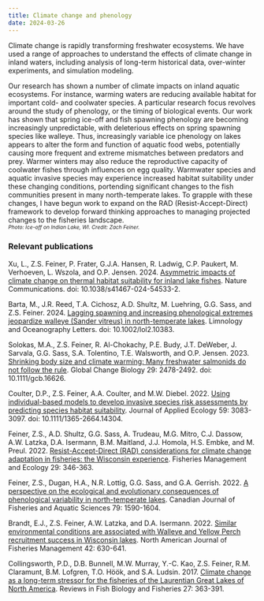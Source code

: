 ```yaml
---
title: Climate change and phenology
date: 2024-03-26
---
```


Climate change is rapidly transforming freshwater ecosystems. We have used a range of approaches to understand the effects of climate change in inland waters, including analysis of long-term historical data, over-winter experiments, and simulation modeling.

<!--more-->

Our research has shown a number of climate impacts on inland aquatic ecosystems. For instance, warming waters are reducing available habitat for important cold- and coolwater species. A particular research focus revolves around the study of phenology, or the timing of biological events. Our work has shown that spring ice-off and fish spawning phenology are becoming increasingly unpredictable, with deleterious effects on spring spawning species like walleye. Thus, increasingly variable ice phenology on lakes appears to alter the form and function of aquatic food webs, potentially causing more frequent and extreme mismatches between predators and prey.    Warmer winters may also reduce the reproductive capacity of coolwater fishes through influences on egg quality. Warmwater species and aquatic invasive species may experience increased habitat suitability under these changing conditions, portending significant changes to the fish communities present in many north-temperate lakes. To grapple with these changes, I have begun work to expand on the RAD (Resist-Accept-Direct) framework to develop forward thinking approaches to managing projected changes to the fisheries landscape.
<br>
<span style="font-size:0.75em">*Photo: Ice-off on Indian Lake, WI. Credit: Zach Feiner.*</span>

### Relevant publications
Xu, L., Z.S. Feiner, P. Frater, G.J.A. Hansen, R. Ladwig, C.P. Paukert, M. Verhoeven, L. Wszola, and O.P. Jensen. 2024. [Asymmetric impacts of climate change on thermal habitat suitability for inland lake fishes](https://www.nature.com/articles/s41467-024-54533-2). Nature Communications. doi: 10.1038/s41467-024-54533-2.

Barta, M., J.R. Reed, T.A. Cichosz, A.D. Shultz, M. Luehring, G.G. Sass, and Z.S. Feiner. 2024. [Lagging spawning and increasing phenological extremes jeopardize walleye (Sander vitreus) in north-temperate lakes](https://aslopubs.onlinelibrary.wiley.com/doi/abs/10.1002/lol2.10383). Limnology and Oceanography Letters. doi: 10.1002/lol2.10383.

Solokas, M.A., Z.S. Feiner, R. Al-Chokachy, P.E. Budy, J.T. DeWeber, J. Sarvala, G.G. Sass, S.A. Tolentino, T.E. Walsworth, and O.P. Jensen. 2023. [Shrinking body size and climate warming: Many freshwater salmonids do not follow the rule](https://onlinelibrary.wiley.com/doi/abs/10.1111/gcb.16626). Global Change Biology 29: 2478-2492. doi: 10.1111/gcb.16626.

Coulter, D.P., Z.S. Feiner, A.A. Coulter, and M.W. Diebel. 2022. [Using individual-based models to develop invasive species risk assessments by predicting species habitat suitability](https://besjournals.onlinelibrary.wiley.com/doi/abs/10.1111/1365-2664.14304?casa_token=ogWnt2MWii8AAAAA:L49LK1jCcAT6LkJXD1aP05_kYw0PY1dyVkix9FFrDpLu7yaTZaPS7oyn4OYErsqzTOLQjOupufL57TP0). Journal of Applied Ecology 59: 3083-3097. doi: 10.1111/1365-2664.14304.

Feiner, Z.S., A.D. Shultz, G.G. Sass, A. Trudeau, M.G. Mitro, C.J. Dassow, A.W. Latzka, D.A. Isermann, B.M. Maitland, J.J. Homola, H.S. Embke, and M. Preul. 2022. [Resist-Accept-Direct (RAD) considerations for climate change adaptation in fisheries: the Wisconsin experience](https://onlinelibrary.wiley.com/doi/abs/10.1111/fme.12549). Fisheries Management and Ecology 29: 346-363.

Feiner, Z.S., Dugan, H.A., N.R. Lottig, G.G. Sass, and G.A. Gerrish. 2022. [A perspective on the ecological and evolutionary consequences of phenological variability in north-temperate lakes](https://cdnsciencepub.com/doi/abs/10.1139/cjfas-2021-0221). Canadian Journal of Fisheries and Aquatic Sciences 79: 1590-1604.

Brandt, E.J., Z.S. Feiner, A.W. Latzka, and D.A. Isermann. 2022. [Similar environmental conditions are associated with Walleye and Yellow Perch recruitment success in Wisconsin lakes](https://afspubs.onlinelibrary.wiley.com/doi/abs/10.1002/nafm.10729?casa_token=rIRKiVaPIYcAAAAA:L9XScdt_GkaZu8Zx9t_8ZFMG8w-npHeEu2XoGUQwIvwD3GGQc_O5MFfUB2bYI3Ccm16DbzCutQ4NZe3F). North American Journal of Fisheries Management 42: 630-641.

Collingsworth, P.D., D.B. Bunnell, M.W. Murray, Y.-C. Kao, Z.S. Feiner, R.M. Claramunt, B.M. Lofgren, T.O. Höök, and S.A. Ludsin. 2017. [Climate change as a long-term stressor for the fisheries of the Laurentian Great Lakes of North America](https://link.springer.com/article/10.1007/s11160-017-9480-3). Reviews in Fish Biology and Fisheries 27: 363-391.
